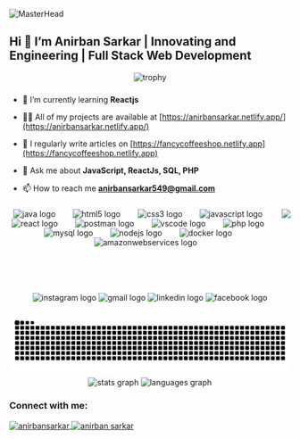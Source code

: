 ![MasterHead](https://cdn.prod.website-files.com/6529af71422fddacbfa5868d/663a85ba91050589a77996ae_IMG_3321.gif)

<h2 align="left">Hi 👋 I’m Anirban Sarkar | Innovating and Engineering | Full Stack Web Development</h2>


<div align="center">
  <img src="https://github-profile-trophy.vercel.app/?username=AnibanCodeStack08&theme=flat" alt="trophy">
</div>


###

- 🌱 I’m currently learning **Reactjs**

- 👨‍💻 All of my projects are available at [https://anirbansarkar.netlify.app/](https://anirbansarkar.netlify.app/)

- 📝 I regularly write articles on [https://fancycoffeeshop.netlify.app](https://fancycoffeeshop.netlify.app)

- 💬 Ask me about **JavaScript, ReactJs, SQL, PHP**

- 📫 How to reach me **anirbansarkar549@gmail.com**


###

<img align="right" height="150" src="https://user-images.githubusercontent.com/74038190/219923823-bf1ce878-c6b8-4faa-be07-93e6b1006521.gif"  />

###

<div align="center">
  <img src="https://cdn.jsdelivr.net/gh/devicons/devicon/icons/java/java-original.svg" height="50" alt="java logo"  />
  <img width="23" />
  <img src="https://cdn.jsdelivr.net/gh/devicons/devicon/icons/html5/html5-original.svg" height="50" alt="html5 logo"  />
  <img width="23" />
  <img src="https://cdn.jsdelivr.net/gh/devicons/devicon/icons/css3/css3-original.svg" height="50" alt="css3 logo"  />
  <img width="23" />
  <img src="https://cdn.jsdelivr.net/gh/devicons/devicon/icons/javascript/javascript-original.svg" height="50" alt="javascript logo"  />
  <img width="23" />
  <img src="https://cdn.jsdelivr.net/gh/devicons/devicon/icons/react/react-original.svg" height="50" alt="react logo"  />
  <img width="23" />
  <img src="https://cdn.simpleicons.org/postman/FF6C37" height="50" alt="postman logo"  />
  <img width="23" />
  <img src="https://skillicons.dev/icons?i=vscode" height="50" alt="vscode logo"  />
  <img width="23" />
  <img src="https://cdn.jsdelivr.net/gh/devicons/devicon/icons/php/php-original.svg" height="50" alt="php logo"  />
  <img width="23" />
  <img src="https://cdn.jsdelivr.net/gh/devicons/devicon/icons/mysql/mysql-original.svg" height="50" alt="mysql logo"  />
  <img width="23" />
  <img src="https://cdn.jsdelivr.net/gh/devicons/devicon/icons/nodejs/nodejs-original.svg" height="50" alt="nodejs logo"  />
  <img width="23" />
  <img src="https://cdn.jsdelivr.net/gh/devicons/devicon/icons/docker/docker-original.svg" height="50" alt="docker logo"  />
  <img width="23" />
  <img src="https://skillicons.dev/icons?i=aws" height="50" alt="amazonwebservices logo"  />
</div>

###

<br clear="both">

<div align="center">
  <img src="https://img.shields.io/static/v1?message=Instagram&logo=instagram&label=&color=E4405F&logoColor=white&labelColor=&style=for-the-badge" height="40" alt="instagram logo"  />
  <img src="https://img.shields.io/static/v1?message=Gmail&logo=gmail&label=&color=D14836&logoColor=white&labelColor=&style=for-the-badge" height="40" alt="gmail logo"  />
  <img src="https://img.shields.io/static/v1?message=LinkedIn&logo=linkedin&label=&color=0077B5&logoColor=white&labelColor=&style=for-the-badge" height="40" alt="linkedin logo"  />
  <img src="https://img.shields.io/static/v1?message=Facebook&logo=facebook&label=&color=1877F2&logoColor=white&labelColor=&style=for-the-badge" height="40" alt="facebook logo"  />
</div>

###
<div align="center">
<img src="https://raw.githubusercontent.com/AnibanCodeStack08/AnibanCodeStack08/output/snake.svg" alt="Snake animation" />
</div>

<div align="center">
  <img src="https://github-readme-stats.vercel.app/api?username=AnibanCodeStack08&hide_title=false&hide_rank=false&show_icons=true&include_all_commits=true&count_private=true&disable_animations=false&theme=dracula&locale=en&hide_border=false" height="150" alt="stats graph"  />
  <img src="https://github-readme-stats.vercel.app/api/top-langs?username=AnibanCodeStack08&locale=en&hide_title=false&layout=compact&card_width=320&langs_count=4&theme=dracula&hide_border=false" height="150" alt="languages graph"  />
</div>



###

<h3 align="left">Connect with me:</h3>
<p align="left">
  <a href="https://twitter.com/anirbansarkar" target="blank">
    <img align="center" src="https://raw.githubusercontent.com/rahuldkjain/github-profile-readme-generator/master/src/images/icons/Social/twitter.svg" alt="anirbansarkar" height="30" width="40" />
  </a>
  <a href="https://linkedin.com/in/anirban-sarkar" target="blank">
    <img align="center" src="https://raw.githubusercontent.com/rahuldkjain/github-profile-readme-generator/master/src/images/icons/Social/linked-in-alt.svg" alt="anirban sarkar" height="30" width="40" />
  </a>
</p>
